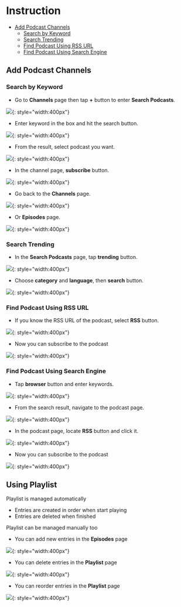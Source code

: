 # Instruction

* [Add Podcast Channels](#add-podcast-channels)
  * [Search by Keyword](#search-by-keyword)
  * [Search Trending](#search-trending)
  * [Find Podcast Using RSS URL](#find-podcast-using-rss-url)
  * [Find Podcast Using Search Engine](#find-podcast-using-search-engine)

## Add Podcast Channels

### Search by Keyword

* Go to **Channels** page then tap **+** button to enter **Search Podcasts**.

![](./res/channel_add_button.png){: style="width:400px"}

* Enter keyword in the box and hit the search button.

![](./res/search_by_keyword.png){: style="width:400px"}

* From the result, select podcast you want.

![](./res/search_result.png){: style="width:400px"}

* In the channel page, **subscribe** button.

![](./res/channel_subscribe.png){: style="width:400px"}

* Go back to the **Channels** page.

![](./res/channel_added.png){: style="width:400px"}

* Or **Episodes** page.

![](./res/episodes_added.png){: style="width:400px"}


### Search Trending

* In the **Search Podcasts** page, tap **trending** button.

![](./res/trending_button.png){: style="width:400px"}

* Choose **category** and **language**, then **search** button.

![](./res/trending_dialog.png){: style="width:400px"}


### Find Podcast Using RSS URL

* If you know the RSS URL of the podcast, select **RSS** button.

![](./res/rss_url.png){: style="width:400px"}

* Now you can subscribe to the podcast

![](./res/subscribe_internet_of_things.png){: style="width:400px"}


### Find Podcast Using Search Engine

* Tap **browser** button and enter keywords.

![](./res/browser_keyword.png){: style="width:400px"}

* From the search result, navigate to the podcast page.

![](./res/duckduckgo.png){: style="width:400px"}

* In the podcast page, locate **RSS** button and click it.

![](./res/just_one_thing.png){: style="width:400px"}

* Now you can subscribe to the podcast

![](./res/subscribe_just_one_thing.png){: style="width:400px"}


## Using Playlist

Playlist is managed automatically

* Entries are created in order when start playing
* Entries are deleted when finished

Playlist can be managed manually too

* You can add new entries in the **Episodes** page

![](./res/create_playlist_entry.png){: style="width:400px"}

* You can delete entries in the **Playlist** page

![](./res/remove_playlist_entry.png){: style="width:400px"}

* You can reorder entries in the **Playlist** page

![](./res/reorder_playlist.png){: style="width:400px"}